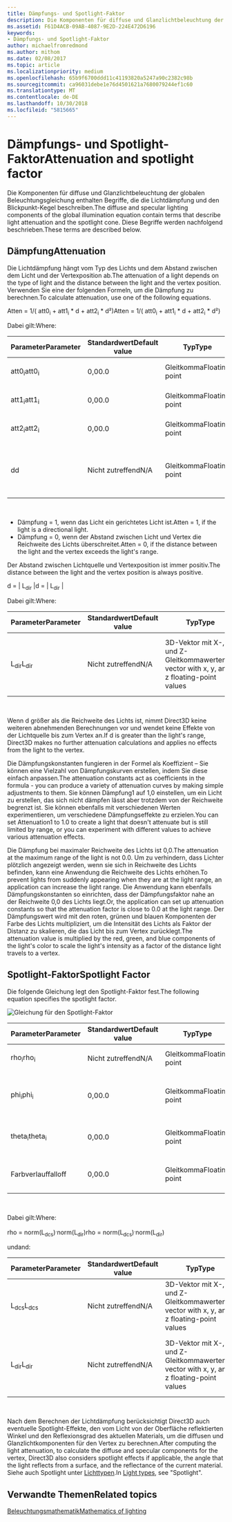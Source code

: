 ```yaml
---
title: Dämpfungs- und Spotlight-Faktor
description: Die Komponenten für diffuse und Glanzlichtbeleuchtung der globalen Beleuchtungsgleichung enthalten Begriffe, die die Lichtdämpfung und den Blickpunkt-Kegel beschreiben.
ms.assetid: F61D4ACB-09AB-4087-9E2D-224E472D6196
keywords:
- Dämpfungs- und Spotlight-Faktor
author: michaelfromredmond
ms.author: mithom
ms.date: 02/08/2017
ms.topic: article
ms.localizationpriority: medium
ms.openlocfilehash: 65b9f6700ddd11c41193820a5247a90c2382c98b
ms.sourcegitcommit: ca96031debe1e76d4501621a7680079244ef1c60
ms.translationtype: MT
ms.contentlocale: de-DE
ms.lasthandoff: 10/30/2018
ms.locfileid: "5815665"
---
```

# <a name="attenuation-and-spotlight-factor"></a><span data-ttu-id="c74af-104">Dämpfungs- und Spotlight-Faktor</span><span class="sxs-lookup"><span data-stu-id="c74af-104">Attenuation and spotlight factor</span></span>


<span data-ttu-id="c74af-105">Die Komponenten für diffuse und Glanzlichtbeleuchtung der globalen Beleuchtungsgleichung enthalten Begriffe, die die Lichtdämpfung und den Blickpunkt-Kegel beschreiben.</span><span class="sxs-lookup"><span data-stu-id="c74af-105">The diffuse and specular lighting components of the global illumination equation contain terms that describe light attenuation and the spotlight cone.</span></span> <span data-ttu-id="c74af-106">Diese Begriffe werden nachfolgend beschrieben.</span><span class="sxs-lookup"><span data-stu-id="c74af-106">These terms are described below.</span></span>

## <a name="span-idattenuationspanspan-idattenuationspanspan-idattenuationspanattenuation"></a><span data-ttu-id="c74af-107"><span id="Attenuation"></span><span id="attenuation"></span><span id="ATTENUATION"></span>Dämpfung</span><span class="sxs-lookup"><span data-stu-id="c74af-107"><span id="Attenuation"></span><span id="attenuation"></span><span id="ATTENUATION"></span>Attenuation</span></span>


<span data-ttu-id="c74af-108">Die Lichtdämpfung hängt vom Typ des Lichts und dem Abstand zwischen dem Licht und der Vertexposition ab.</span><span class="sxs-lookup"><span data-stu-id="c74af-108">The attenuation of a light depends on the type of light and the distance between the light and the vertex position.</span></span> <span data-ttu-id="c74af-109">Verwenden Sie eine der folgenden Formeln, um die Dämpfung zu berechnen.</span><span class="sxs-lookup"><span data-stu-id="c74af-109">To calculate attenuation, use one of the following equations.</span></span>

<span data-ttu-id="c74af-110">Atten = 1/( att0<sub>i</sub> + att1<sub>i</sub> \* d + att2<sub>i</sub> \* d²)</span><span class="sxs-lookup"><span data-stu-id="c74af-110">Atten = 1/( att0<sub>i</sub> + att1<sub>i</sub> \* d + att2<sub>i</sub> \* d²)</span></span>

<span data-ttu-id="c74af-111">Dabei gilt:</span><span class="sxs-lookup"><span data-stu-id="c74af-111">Where:</span></span>

| <span data-ttu-id="c74af-112">Parameter</span><span class="sxs-lookup"><span data-stu-id="c74af-112">Parameter</span></span>        | <span data-ttu-id="c74af-113">Standardwert</span><span class="sxs-lookup"><span data-stu-id="c74af-113">Default value</span></span> | <span data-ttu-id="c74af-114">Typ</span><span class="sxs-lookup"><span data-stu-id="c74af-114">Type</span></span>           | <span data-ttu-id="c74af-115">Beschreibung</span><span class="sxs-lookup"><span data-stu-id="c74af-115">Description</span></span>                                     | <span data-ttu-id="c74af-116">Bereich</span><span class="sxs-lookup"><span data-stu-id="c74af-116">Range</span></span>          |
|------------------|---------------|----------------|-------------------------------------------------|----------------|
| <span data-ttu-id="c74af-117">att0<sub>i</sub></span><span class="sxs-lookup"><span data-stu-id="c74af-117">att0<sub>i</sub></span></span> | <span data-ttu-id="c74af-118">0,0</span><span class="sxs-lookup"><span data-stu-id="c74af-118">0.0</span></span>           | <span data-ttu-id="c74af-119">Gleitkomma</span><span class="sxs-lookup"><span data-stu-id="c74af-119">Floating point</span></span> | <span data-ttu-id="c74af-120">Konstanter Dämpfungsfaktor</span><span class="sxs-lookup"><span data-stu-id="c74af-120">Constant attenuation factor</span></span>                     | <span data-ttu-id="c74af-121">0 bis +unendlich</span><span class="sxs-lookup"><span data-stu-id="c74af-121">0 to +infinity</span></span> |
| <span data-ttu-id="c74af-122">att1<sub>i</sub></span><span class="sxs-lookup"><span data-stu-id="c74af-122">att1<sub>i</sub></span></span> | <span data-ttu-id="c74af-123">0,0</span><span class="sxs-lookup"><span data-stu-id="c74af-123">0.0</span></span>           | <span data-ttu-id="c74af-124">Gleitkomma</span><span class="sxs-lookup"><span data-stu-id="c74af-124">Floating point</span></span> | <span data-ttu-id="c74af-125">Linearer Dämpfungsfaktor</span><span class="sxs-lookup"><span data-stu-id="c74af-125">Linear attenuation factor</span></span>                       | <span data-ttu-id="c74af-126">0 bis +unendlich</span><span class="sxs-lookup"><span data-stu-id="c74af-126">0 to +infinity</span></span> |
| <span data-ttu-id="c74af-127">att2<sub>i</sub></span><span class="sxs-lookup"><span data-stu-id="c74af-127">att2<sub>i</sub></span></span> | <span data-ttu-id="c74af-128">0,0</span><span class="sxs-lookup"><span data-stu-id="c74af-128">0.0</span></span>           | <span data-ttu-id="c74af-129">Gleitkomma</span><span class="sxs-lookup"><span data-stu-id="c74af-129">Floating point</span></span> | <span data-ttu-id="c74af-130">Quadratischer Dämpfungsfaktor</span><span class="sxs-lookup"><span data-stu-id="c74af-130">Quadratic attenuation factor</span></span>                    | <span data-ttu-id="c74af-131">0 bis +unendlich</span><span class="sxs-lookup"><span data-stu-id="c74af-131">0 to +infinity</span></span> |
| <span data-ttu-id="c74af-132">d</span><span class="sxs-lookup"><span data-stu-id="c74af-132">d</span></span>                | <span data-ttu-id="c74af-133">Nicht zutreffend</span><span class="sxs-lookup"><span data-stu-id="c74af-133">N/A</span></span>           | <span data-ttu-id="c74af-134">Gleitkomma</span><span class="sxs-lookup"><span data-stu-id="c74af-134">Floating point</span></span> | <span data-ttu-id="c74af-135">Abstand zwischen Vertexposition und Position der Lichtquelle</span><span class="sxs-lookup"><span data-stu-id="c74af-135">Distance from vertex position to light position</span></span> | <span data-ttu-id="c74af-136">Nicht zutreffend</span><span class="sxs-lookup"><span data-stu-id="c74af-136">N/A</span></span>            |

 

-   <span data-ttu-id="c74af-137">Dämpfung = 1, wenn das Licht ein gerichtetes Licht ist.</span><span class="sxs-lookup"><span data-stu-id="c74af-137">Atten = 1, if the light is a directional light.</span></span>
-   <span data-ttu-id="c74af-138">Dämpfung = 0, wenn der Abstand zwischen Licht und Vertex die Reichweite des Lichts überschreitet.</span><span class="sxs-lookup"><span data-stu-id="c74af-138">Atten = 0, if the distance between the light and the vertex exceeds the light's range.</span></span>

<span data-ttu-id="c74af-139">Der Abstand zwischen Lichtquelle und Vertexposition ist immer positiv.</span><span class="sxs-lookup"><span data-stu-id="c74af-139">The distance between the light and the vertex position is always positive.</span></span>

<span data-ttu-id="c74af-140">d = | L<sub>dir</sub> |</span><span class="sxs-lookup"><span data-stu-id="c74af-140">d = | L<sub>dir</sub> |</span></span>

<span data-ttu-id="c74af-141">Dabei gilt:</span><span class="sxs-lookup"><span data-stu-id="c74af-141">Where:</span></span>

| <span data-ttu-id="c74af-142">Parameter</span><span class="sxs-lookup"><span data-stu-id="c74af-142">Parameter</span></span>       | <span data-ttu-id="c74af-143">Standardwert</span><span class="sxs-lookup"><span data-stu-id="c74af-143">Default value</span></span> | <span data-ttu-id="c74af-144">Typ</span><span class="sxs-lookup"><span data-stu-id="c74af-144">Type</span></span>                                             | <span data-ttu-id="c74af-145">Beschreibung</span><span class="sxs-lookup"><span data-stu-id="c74af-145">Description</span></span>                                                 |
|-----------------|---------------|--------------------------------------------------|-------------------------------------------------------------|
| <span data-ttu-id="c74af-146">L<sub>dir</sub></span><span class="sxs-lookup"><span data-stu-id="c74af-146">L<sub>dir</sub></span></span> | <span data-ttu-id="c74af-147">Nicht zutreffend</span><span class="sxs-lookup"><span data-stu-id="c74af-147">N/A</span></span>           | <span data-ttu-id="c74af-148">3D-Vektor mit X-, Y- und Z-Gleitkommawerten</span><span class="sxs-lookup"><span data-stu-id="c74af-148">3D vector with x, y, and z floating-point values</span></span> | <span data-ttu-id="c74af-149">Richtungsvektor von der Vertexposition bis zur Position der Lichtquelle</span><span class="sxs-lookup"><span data-stu-id="c74af-149">Direction vector from vertex position to the light position</span></span> |

 

<span data-ttu-id="c74af-150">Wenn d größer als die Reichweite des Lichts ist, nimmt Direct3D keine weiteren abnehmenden Berechnungen vor und wendet keine Effekte von der Lichtquelle bis zum Vertex an.</span><span class="sxs-lookup"><span data-stu-id="c74af-150">If d is greater than the light's range, Direct3D makes no further attenuation calculations and applies no effects from the light to the vertex.</span></span>

<span data-ttu-id="c74af-151">Die Dämpfungskonstanten fungieren in der Formel als Koeffizient – Sie können eine Vielzahl von Dämpfungskurven erstellen, indem Sie diese einfach anpassen.</span><span class="sxs-lookup"><span data-stu-id="c74af-151">The attenuation constants act as coefficients in the formula - you can produce a variety of attenuation curves by making simple adjustments to them.</span></span> <span data-ttu-id="c74af-152">Sie können Dämpfung1 auf 1,0 einstellen, um ein Licht zu erstellen, das sich nicht dämpfen lässt aber trotzdem von der Reichweite begrenzt ist. Sie können ebenfalls mit verschiedenen Werten experimentieren, um verschiedene Dämpfungseffekte zu erzielen.</span><span class="sxs-lookup"><span data-stu-id="c74af-152">You can set Attenuation1 to 1.0 to create a light that doesn't attenuate but is still limited by range, or you can experiment with different values to achieve various attenuation effects.</span></span>

<span data-ttu-id="c74af-153">Die Dämpfung bei maximaler Reichweite des Lichts ist 0,0.</span><span class="sxs-lookup"><span data-stu-id="c74af-153">The attenuation at the maximum range of the light is not 0.0.</span></span> <span data-ttu-id="c74af-154">Um zu verhindern, dass Lichter plötzlich angezeigt werden, wenn sie sich in Reichweite des Lichts befinden, kann eine Anwendung die Reichweite des Lichts erhöhen.</span><span class="sxs-lookup"><span data-stu-id="c74af-154">To prevent lights from suddenly appearing when they are at the light range, an application can increase the light range.</span></span> <span data-ttu-id="c74af-155">Die Anwendung kann ebenfalls Dämpfungskonstanten so einrichten, dass der Dämpfungsfaktor nahe an der Reichweite 0,0 des Lichts liegt.</span><span class="sxs-lookup"><span data-stu-id="c74af-155">Or, the application can set up attenuation constants so that the attenuation factor is close to 0.0 at the light range.</span></span> <span data-ttu-id="c74af-156">Der Dämpfungswert wird mit den roten, grünen und blauen Komponenten der Farbe des Lichts multipliziert, um die Intensität des Lichts als Faktor der Distanz zu skalieren, die das Licht bis zum Vertex zurücklegt.</span><span class="sxs-lookup"><span data-stu-id="c74af-156">The attenuation value is multiplied by the red, green, and blue components of the light's color to scale the light's intensity as a factor of the distance light travels to a vertex.</span></span>

## <a name="span-idspotlight-factorspanspan-idspotlight-factorspanspan-idspotlight-factorspanspotlight-factor"></a><span data-ttu-id="c74af-157"><span id="Spotlight-Factor"></span><span id="spotlight-factor"></span><span id="SPOTLIGHT-FACTOR"></span>Spotlight-Faktor</span><span class="sxs-lookup"><span data-stu-id="c74af-157"><span id="Spotlight-Factor"></span><span id="spotlight-factor"></span><span id="SPOTLIGHT-FACTOR"></span>Spotlight Factor</span></span>


<span data-ttu-id="c74af-158">Die folgende Gleichung legt den Spotlight-Faktor fest.</span><span class="sxs-lookup"><span data-stu-id="c74af-158">The following equation specifies the spotlight factor.</span></span>

![Gleichung für den Spotlight-Faktor](images/dx8light9.png)

| <span data-ttu-id="c74af-160">Parameter</span><span class="sxs-lookup"><span data-stu-id="c74af-160">Parameter</span></span>         | <span data-ttu-id="c74af-161">Standardwert</span><span class="sxs-lookup"><span data-stu-id="c74af-161">Default value</span></span> | <span data-ttu-id="c74af-162">Typ</span><span class="sxs-lookup"><span data-stu-id="c74af-162">Type</span></span>           | <span data-ttu-id="c74af-163">Beschreibung</span><span class="sxs-lookup"><span data-stu-id="c74af-163">Description</span></span>                              | <span data-ttu-id="c74af-164">Bereich</span><span class="sxs-lookup"><span data-stu-id="c74af-164">Range</span></span>                    |
|-------------------|---------------|----------------|------------------------------------------|--------------------------|
| <span data-ttu-id="c74af-165">rho<sub>i</sub></span><span class="sxs-lookup"><span data-stu-id="c74af-165">rho<sub>i</sub></span></span>   | <span data-ttu-id="c74af-166">Nicht zutreffend</span><span class="sxs-lookup"><span data-stu-id="c74af-166">N/A</span></span>           | <span data-ttu-id="c74af-167">Gleitkomma</span><span class="sxs-lookup"><span data-stu-id="c74af-167">Floating point</span></span> | <span data-ttu-id="c74af-168">Kosinus(Winkel) für Spotlight i</span><span class="sxs-lookup"><span data-stu-id="c74af-168">cosine(angle) for spotlight i</span></span>            | <span data-ttu-id="c74af-169">Nicht zutreffend</span><span class="sxs-lookup"><span data-stu-id="c74af-169">N/A</span></span>                      |
| <span data-ttu-id="c74af-170">phi<sub>i</sub></span><span class="sxs-lookup"><span data-stu-id="c74af-170">phi<sub>i</sub></span></span>   | <span data-ttu-id="c74af-171">0,0</span><span class="sxs-lookup"><span data-stu-id="c74af-171">0.0</span></span>           | <span data-ttu-id="c74af-172">Gleitkomma</span><span class="sxs-lookup"><span data-stu-id="c74af-172">Floating point</span></span> | <span data-ttu-id="c74af-173">Halbschatten-Winkel für Spotlight i nach Bogenmaß</span><span class="sxs-lookup"><span data-stu-id="c74af-173">Penumbra angle of spotlight i in radians</span></span> | <span data-ttu-id="c74af-174">\[theta<sub>i</sub>, pi)</span><span class="sxs-lookup"><span data-stu-id="c74af-174">\[theta<sub>i</sub>, pi)</span></span> |
| <span data-ttu-id="c74af-175">theta<sub>i</sub></span><span class="sxs-lookup"><span data-stu-id="c74af-175">theta<sub>i</sub></span></span> | <span data-ttu-id="c74af-176">0,0</span><span class="sxs-lookup"><span data-stu-id="c74af-176">0.0</span></span>           | <span data-ttu-id="c74af-177">Gleitkomma</span><span class="sxs-lookup"><span data-stu-id="c74af-177">Floating point</span></span> | <span data-ttu-id="c74af-178">Kernschatten-Winkel für Spotlight i nach Bogenmaß</span><span class="sxs-lookup"><span data-stu-id="c74af-178">Umbra angle of spotlight i in radians</span></span>    | <span data-ttu-id="c74af-179">\[0, pi)</span><span class="sxs-lookup"><span data-stu-id="c74af-179">\[0, pi)</span></span>                 |
| <span data-ttu-id="c74af-180">Farbverlauf</span><span class="sxs-lookup"><span data-stu-id="c74af-180">falloff</span></span>           | <span data-ttu-id="c74af-181">0,0</span><span class="sxs-lookup"><span data-stu-id="c74af-181">0.0</span></span>           | <span data-ttu-id="c74af-182">Gleitkomma</span><span class="sxs-lookup"><span data-stu-id="c74af-182">Floating point</span></span> | <span data-ttu-id="c74af-183">Farbverlaufsfaktor</span><span class="sxs-lookup"><span data-stu-id="c74af-183">Falloff factor</span></span>                           | <span data-ttu-id="c74af-184">(-unendlich +unendlich)</span><span class="sxs-lookup"><span data-stu-id="c74af-184">(-infinity, +infinity)</span></span>   |

 

<span data-ttu-id="c74af-185">Dabei gilt:</span><span class="sxs-lookup"><span data-stu-id="c74af-185">Where:</span></span>

<span data-ttu-id="c74af-186">rho = norm(L<sub>dcs</sub>)<sup>.</sup>norm(L<sub>dir</sub>)</span><span class="sxs-lookup"><span data-stu-id="c74af-186">rho = norm(L<sub>dcs</sub>)<sup>.</sup>norm(L<sub>dir</sub>)</span></span>

<span data-ttu-id="c74af-187">und</span><span class="sxs-lookup"><span data-stu-id="c74af-187">and:</span></span>

| <span data-ttu-id="c74af-188">Parameter</span><span class="sxs-lookup"><span data-stu-id="c74af-188">Parameter</span></span>       | <span data-ttu-id="c74af-189">Standardwert</span><span class="sxs-lookup"><span data-stu-id="c74af-189">Default value</span></span> | <span data-ttu-id="c74af-190">Typ</span><span class="sxs-lookup"><span data-stu-id="c74af-190">Type</span></span>                                             | <span data-ttu-id="c74af-191">Beschreibung</span><span class="sxs-lookup"><span data-stu-id="c74af-191">Description</span></span>                                                 |
|-----------------|---------------|--------------------------------------------------|-------------------------------------------------------------|
| <span data-ttu-id="c74af-192">L<sub>dcs</sub></span><span class="sxs-lookup"><span data-stu-id="c74af-192">L<sub>dcs</sub></span></span> | <span data-ttu-id="c74af-193">Nicht zutreffend</span><span class="sxs-lookup"><span data-stu-id="c74af-193">N/A</span></span>           | <span data-ttu-id="c74af-194">3D-Vektor mit X-, Y- und Z-Gleitkommawerten</span><span class="sxs-lookup"><span data-stu-id="c74af-194">3D vector with x, y, and z floating-point values</span></span> | <span data-ttu-id="c74af-195">Der negativen Wert der Lichteinfallsrichtung im Kamerabereich</span><span class="sxs-lookup"><span data-stu-id="c74af-195">The negative of the light direction in camera space</span></span>         |
| <span data-ttu-id="c74af-196">L<sub>dir</sub></span><span class="sxs-lookup"><span data-stu-id="c74af-196">L<sub>dir</sub></span></span> | <span data-ttu-id="c74af-197">Nicht zutreffend</span><span class="sxs-lookup"><span data-stu-id="c74af-197">N/A</span></span>           | <span data-ttu-id="c74af-198">3D-Vektor mit X-, Y- und Z-Gleitkommawerten</span><span class="sxs-lookup"><span data-stu-id="c74af-198">3D vector with x, y, and z floating-point values</span></span> | <span data-ttu-id="c74af-199">Richtungsvektor von der Vertexposition bis zur Position der Lichtquelle</span><span class="sxs-lookup"><span data-stu-id="c74af-199">Direction vector from vertex position to the light position</span></span> |

 

<span data-ttu-id="c74af-200">Nach dem Berechnen der Lichtdämpfung berücksichtigt Direct3D auch eventuelle Spotlight-Effekte, den vom Licht von der Oberfläche reflektierten Winkel und den Reflexionsgrad des aktuellen Materials, um die diffusen und Glanzlichtkomponenten für den Vertex zu berechnen.</span><span class="sxs-lookup"><span data-stu-id="c74af-200">After computing the light attenuation, to calculate the diffuse and specular components for the vertex, Direct3D also considers spotlight effects if applicable, the angle that the light reflects from a surface, and the reflectance of the current material.</span></span> <span data-ttu-id="c74af-201">Siehe auch Spotlight unter [Lichttypen](light-types.md).</span><span class="sxs-lookup"><span data-stu-id="c74af-201">In [Light types](light-types.md), see "Spotlight".</span></span>

## <a name="span-idrelated-topicsspanrelated-topics"></a><span data-ttu-id="c74af-202"><span id="related-topics"></span>Verwandte Themen</span><span class="sxs-lookup"><span data-stu-id="c74af-202"><span id="related-topics"></span>Related topics</span></span>


[<span data-ttu-id="c74af-203">Beleuchtungsmathematik</span><span class="sxs-lookup"><span data-stu-id="c74af-203">Mathematics of lighting</span></span>](mathematics-of-lighting.md)

 

 




